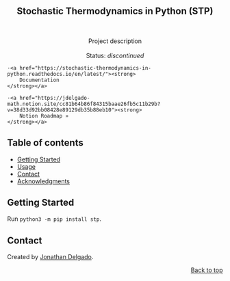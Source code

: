 <!-- Filename:      README.md -->
<!-- Author:        Jonathan Delgado -->
<!-- Description:   GitHub README -->

<!-- Header -->
<h2 align="center">Stochastic Thermodynamics in Python (STP)</h2>
<br />
  <p align="center">
    Project description
    <br />
    <br />
    Status: <em>discontinued</em>

    ·<a href="https://stochastic-thermodynamics-in-python.readthedocs.io/en/latest/"><strong>
        Documentation
    </strong></a>

    ·<a href="https://jdelgado-math.notion.site/cc81b64b86f84315baae26fb5c11b29b?v=38d33d92bb08428e89129db35b88eb10"><strong>
        Notion Roadmap »
    </strong></a>
  </p>
</div>


## Table of contents
* [Getting Started](#getting-started)
* [Usage](#usage)
* [Contact](#contact)
* [Acknowledgments](#acknowledgments)


## Getting Started
Run `python3 -m pip install stp`.

## Contact
Created by [Jonathan Delgado](https://jdelgado.net/).


<p align="right"><a href="#readme-top">Back to top</a></p>